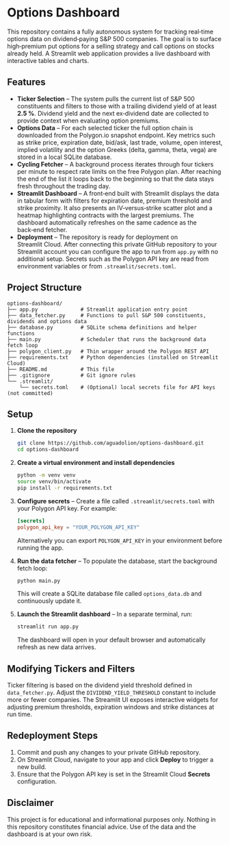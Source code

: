 # Options Dashboard

This repository contains a fully autonomous system for tracking real‑time options data on dividend‑paying S&P 500 companies.  The goal is to surface high‑premium put options for a selling strategy and call options on stocks already held.  A Streamlit web application provides a live dashboard with interactive tables and charts.

## Features

- **Ticker Selection** – The system pulls the current list of S&P 500 constituents and filters to those with a trailing dividend yield of at least **2.5 %**.  Dividend yield and the next ex‑dividend date are collected to provide context when evaluating option premiums.
- **Options Data** – For each selected ticker the full option chain is downloaded from the Polygon.io snapshot endpoint.  Key metrics such as strike price, expiration date, bid/ask, last trade, volume, open interest, implied volatility and the option Greeks (delta, gamma, theta, vega) are stored in a local SQLite database.
- **Cycling Fetcher** – A background process iterates through four tickers per minute to respect rate limits on the free Polygon plan.  After reaching the end of the list it loops back to the beginning so that the data stays fresh throughout the trading day.
- **Streamlit Dashboard** – A front‑end built with Streamlit displays the data in tabular form with filters for expiration date, premium threshold and strike proximity.  It also presents an IV‑versus‑strike scatter plot and a heatmap highlighting contracts with the largest premiums.  The dashboard automatically refreshes on the same cadence as the back‑end fetcher.
- **Deployment** – The repository is ready for deployment on Streamlit Cloud.  After connecting this private GitHub repository to your Streamlit account you can configure the app to run from `app.py` with no additional setup.  Secrets such as the Polygon API key are read from environment variables or from `.streamlit/secrets.toml`.

## Project Structure

```
options-dashboard/
├── app.py              # Streamlit application entry point
├── data_fetcher.py     # Functions to pull S&P 500 constituents, dividends and options data
├── database.py         # SQLite schema definitions and helper functions
├── main.py             # Scheduler that runs the background data fetch loop
├── polygon_client.py   # Thin wrapper around the Polygon REST API
├── requirements.txt    # Python dependencies (installed on Streamlit Cloud)
├── README.md           # This file
├── .gitignore          # Git ignore rules
└── .streamlit/
    └── secrets.toml    # (Optional) local secrets file for API keys (not committed)
```

## Setup

1. **Clone the repository**

   ```bash
   git clone https://github.com/aguadolion/options-dashboard.git
   cd options-dashboard
   ```

2. **Create a virtual environment and install dependencies**

   ```bash
   python -m venv venv
   source venv/bin/activate
   pip install -r requirements.txt
   ```

3. **Configure secrets** – Create a file called `.streamlit/secrets.toml` with your Polygon API key.  For example:

   ```toml
   [secrets]
   polygon_api_key = "YOUR_POLYGON_API_KEY"
   ```

   Alternatively you can export `POLYGON_API_KEY` in your environment before running the app.

4. **Run the data fetcher** – To populate the database, start the background fetch loop:

   ```bash
   python main.py
   ```

   This will create a SQLite database file called `options_data.db` and continuously update it.

5. **Launch the Streamlit dashboard** – In a separate terminal, run:

   ```bash
   streamlit run app.py
   ```

   The dashboard will open in your default browser and automatically refresh as new data arrives.

## Modifying Tickers and Filters

Ticker filtering is based on the dividend yield threshold defined in `data_fetcher.py`.  Adjust the `DIVIDEND_YIELD_THRESHOLD` constant to include more or fewer companies.  The Streamlit UI exposes interactive widgets for adjusting premium thresholds, expiration windows and strike distances at run time.

## Redeployment Steps

1. Commit and push any changes to your private GitHub repository.
2. On Streamlit Cloud, navigate to your app and click **Deploy** to trigger a new build.
3. Ensure that the Polygon API key is set in the Streamlit Cloud **Secrets** configuration.

## Disclaimer

This project is for educational and informational purposes only.  Nothing in this repository constitutes financial advice.  Use of the data and the dashboard is at your own risk.